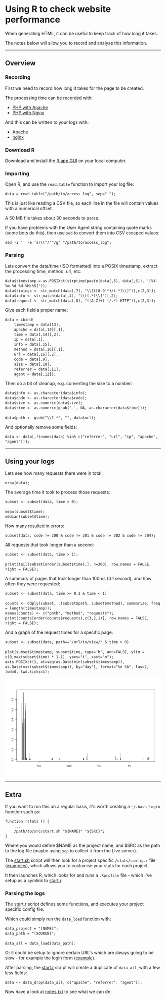 
# Using R to check website performance

When generating HTML, it can be useful to keep track of how long it takes.

The notes below will allow you to record and analyse this information.

---

## Overview

### Recording

First we need to record how long it takes for the page to be created.

The processing time can be recorded with:

* [PHP with Apache](./docs/time/php-apache.md)
* [PHP with Nginx](./docs/time/php-nginx.md)

And this can be written to your logs with:

* [Apache](./docs/log/apache.md)
* [nginx](./docs/log/nginx.md)

### Download R

Download and install the [R.app GUI](http://cran.us.r-project.org/bin/) on your local computer.

### Importing

Open R, and use the `read.table` function to import your log file:

	data = read.table("/path/to/access_log", sep=" ");

This is just like reading a CSV file, so each line in the file will contain values with a numerical offset.

A 50 MB file takes about 30 seconds to parse.

If you have problems with the User Agent string containing quote marks (some bots do this), then use `sed` to convert them into CSV escaped values:

	sed -i '' -e 's/\\"/""/g' "/path/to/access_log";

### Parsing

Lets convert the date/time (ISO formatted) into a POSIX timestamp, extract the processing time, method, url, etc:

	data$timestamp = as.POSIXct(strptime(paste(data[,5], data[,6]), '[%Y-%m-%d %H:%M:%S]'));
	data$timings <- str_match(data[,7], "\\[([0-9]*)/(.*)\\]")[,c(2,3)];
	data$info <- str_match(data[,4], "\\[(.*)\\]")[,2];
	data$request <- str_match(data[,8], "([A-Z]+) (/.*) HTTP")[,c(2,3)];

Give each field a proper name:

	data = cbind(
		timestamp = data[13],
		apache = data[,14][,1],
		time = data[,14][,2],
		ip = data[,1],
		info = data[,15],
		method = data[,16][,1],
		url = data[,16][,2],
		code = data[,9],
		size = data[,10],
		referrer = data[,11],
		agent = data[,12]);

Then do a bit of cleanup, e.g. converting the size to a number:

	data$info <- as.character(data$info);
	data$code <- as.character(data$code);
	data$size <- as.numeric(data$size);
	data$time <- as.numeric(gsub('-', NA, as.character(data$time)));

	data$path <- gsub("\\?.*", "", data$url);

And optionally remove some fields:

	data <- data[,!(names(data) %in% c("referrer", "url", "ip", "apache", "agent"))];

---

##  Using your logs

Lets see how many requests there were in total:

	nrow(data);

The average time it took to process those requests:

	subset <- subset(data, time > 0);

	mean(subset$time);
	median(subset$time);

How many resulted in errors:

	subset(data, code != 200 & code != 301 & code != 302 & code != 304);

All requests that took longer than a second:

	subset <- subset(data, time > 1);

	print(tail(subset[order(subset$time),], n=300), row.names = FALSE, right = FALSE);

A summary of pages that took longer than 100ms (0.1 second), and how often they were requested:

	subset <- subset(data, time >= 0.1 & time < 1)

	counts <- ddply(subset, .(subset$path, subset$method), summarize, freq = length(timestamp));
	names(counts) <- c("path", "method", "requests");
	print(counts[order(counts$requests),c(3,2,1)], row.names = FALSE, right = FALSE);

And a graph of the request times for a specific page:

	subset <- subset(data, path=="/url/to/view/" & time > 0)

	plot(subset$timestamp, subset$time, type='h', ann=FALSE, ylim = c(0,max(subset$time) * 1.1), yaxs="i", xaxt="n");
	axis.POSIXct(1, at=seq(as.Date(min(subset$timestamp)), as.Date(max(subset$timestamp)), by="day"), format="%e %b", las=2, lwd=0, lwd.ticks=1);

![Example Graph](./docs/images/example-1.png)

---

## Extra

If you want to run this on a regular basis, it's worth creating a `~/.bash_login` function such as:

	function rstats () {
		...
		/path/to/src/start.sh "${NAME}" "${SRC}";
	}

Where you would define $NAME as the project name, and $SRC as the path to the log file (maybe using `scp` to collect it from the Live server).

The [start.sh](./src/start.sh) script will then look for a project specific `/stats/config.r` file ([examples](./config/)), which allows you to customise your stats for each project.

It then launches R, which looks for and runs a `.Rprofile` file - which I've setup as a symlink to [start.r](./src/start.r).

### Parsing the logs

The [start.r](./src/start.r) script defines some functions, and executes your project specific config file.

Which could simply run the `data_load` function with:

	data_project = "[NAME]";
	data_path = "[SOURCE]";

	data_all = data_load(data_path);

Or it could be setup to ignore certain URL's which are always going to be slow - for example the login form ([example](./config/example.r)).

After parsing, the [start.r](./src/start.r) script will create a duplicate of `data_all`, with a few less fields:

	data <- data_drop(data_all, c("apache", "referrer", "agent"));

Now have a look at [notes.txt](./notes.txt) to see what we can do.
